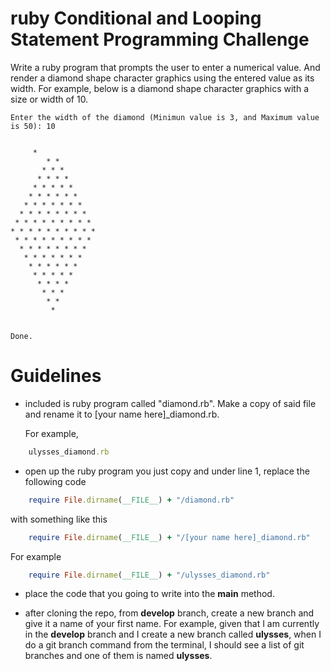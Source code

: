ruby Conditional and Looping Statement Programming Challenge
============================================================

Write a ruby program that prompts the user to enter a numerical value. And render a diamond shape 
character graphics using the entered value as its width. For example, below is a diamond shape
character graphics with a size or width of 10.

```
Enter the width of the diamond (Minimun value is 3, and Maximum value is 50): 10


	 *
        * *
       * * *
      * * * *
     * * * * *
    * * * * * *
   * * * * * * *
  * * * * * * * *
 * * * * * * * * *
* * * * * * * * * *
 * * * * * * * * *
  * * * * * * * *
   * * * * * * *
    * * * * * *
     * * * * *
      * * * *
       * * *
        * *	
         *


Done.
```

Guidelines
==========

* included is ruby program called "diamond.rb". Make a copy of said file and rename it to [your name here]_diamond.rb.

  For example,
```ruby
  	ulysses_diamond.rb

```

* open up the ruby program you just copy and under line 1, replace the following code

```ruby
	require File.dirname(__FILE__) + "/diamond.rb"
```
  
  with something like this
  
```ruby 
  	require File.dirname(__FILE__) + "/[your name here]_diamond.rb"	
```
  	
  For example
  
```ruby  
  	require File.dirname(__FILE__) + "/ulysses_diamond.rb"		
```  	
 
 * place the code that you going to write into the **main** method. 

 * after cloning the repo, from **develop** branch, create a new branch and give it a name of your 
  first name. For example, given that I am currently in the **develop** branch and I create a new
  branch called **ulysses**, when I do a git branch command from the terminal, I should see a list 
  of git branches and one of them is named **ulysses**.





 
  	

	

















